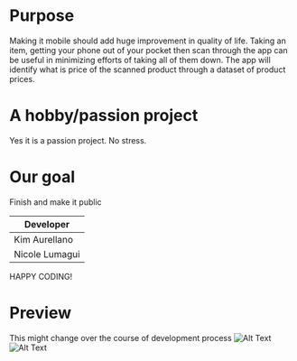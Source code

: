 # Purpose

Making it mobile should add huge improvement in quality of life. Taking an item, getting your phone out of your pocket then scan 
through the app can be useful in minimizing efforts of taking all of them down. 
The app will identify what is price of the scanned product through a dataset of product prices.

# A hobby/passion project

Yes it is a passion project. No stress. 

# Our goal

Finish and make it public

| Developer     |
| ------------- |
| Kim Aurellano |
| Nicole Lumagui|


HAPPY CODING!

# Preview

This might change over the course of development process
![Alt Text](https://github.com/kimaurellano/Grocery-Item-Listing-Application/blob/kotlin-dev/Preview/Cart.PNG)
![Alt Text](https://github.com/kimaurellano/Grocery-Item-Listing-Application/blob/kotlin-dev/Preview/ProductList.PNG)
